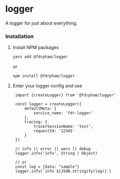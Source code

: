 # logger
A logger for just about everything.



### Installation

1. Install NPM packages
   ```sh
   yarn add @fdrpham/logger
   ```
   or

    ```sh
   npm install @fdrpham/logger
   ```

2. Enter your logger config and use

   ```JS
    import {createLogger} from '@fdrpham/logger'

    const logger = createLogger({
        defaultMeta: {
            service_name: 'fdr-logger'
        },
        tracing: {
            tracerSessionName: 'test',
            requestId: '12345'
        }
    })

    // info || error || warn || debug
    logger.info('info', String | Object)
    
    // or
    const log = {data: "sample"}
    logger.info(`info ${JSON.stringify(log)}`)

   ```
